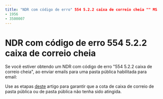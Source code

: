 ```yaml
---
title: "NDR com código de erro" 554 5.2.2 caixa de correio cheia "" MS. Author: chrisda Author: chrisda Manager: dansimp MS. Date: 04/21/2020 MS. Audience: profissionais MS. Topic: o artigo MS. Service: o365-Administration ROBOTs: noindex, nofollow localization_priority: normal MS. Custom: 
- 1956
- 3500007
---
```


# <a name="ndr-with-error-code-554-522-mailbox-full"></a>NDR com código de erro 554 5.2.2 caixa de correio cheia

Se você estiver obtendo um NDR com código de erro "554 5.2.2 caixa de correio cheia", ao enviar emails para uma pasta pública habilitada para email:  

Use as etapas [deste](https://aka.ms/554522) artigo para garantir que a cota de caixa de correio de pasta pública ou de pasta pública não tenha sido atingida.
